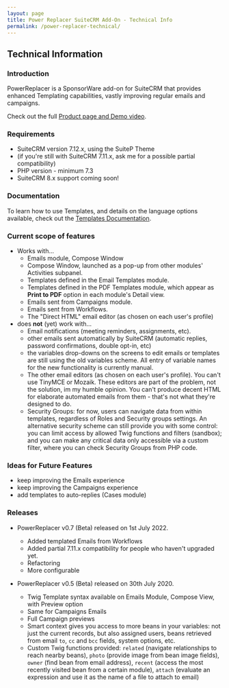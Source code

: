 ```yaml
---
layout: page
title: Power Replacer SuiteCRM Add-On - Technical Info
permalink: /power-replacer-technical/
---
```


## Technical Information

### Introduction

PowerReplacer is a SponsorWare add-on for SuiteCRM that provides enhanced Templating capabilities, 
vastly improving regular emails and campaigns.

Check out the full [Product page and Demo video](/power-replacer).

### Requirements

* SuiteCRM version 7.12.x, using the SuiteP Theme
* (if you're still with SuiteCRM 7.11.x, ask me for a possible partial compatibility)
* PHP version - minimum 7.3
* SuiteCRM 8.x support coming soon!

### Documentation 

To learn how to use Templates, and details on the language options available, check out 
the [Templates Documentation](/templates-documentation).

### Current scope of features

* Works with...
    * Emails module, Compose Window
    * Compose Window, launched as a pop-up from other modules' Activities subpanel.
    * Templates defined in the Email Templates module.
    * Templates defined in the PDF Templates module, which appear as **Print to PDF** option in each
    module's Detail view. 
    * Emails sent from Campaigns module.
    * Emails sent from Workflows.
    * The "Direct HTML" email editor (as chosen on each user's profile)
* does **not** (yet) work with... 
    * Email notifications (meeting reminders, assignments, etc).
    * other emails sent automatically by SuiteCRM (automatic replies, password confirmations, double opt-in, etc) 
    * the variables drop-downs on the screens to edit emails or templates are still using the old variables scheme. 
    All entry of variable names for the new functionality is currently manual.
    * The other email editors (as chosen on each user's profile). You can't use TinyMCE or Mozaik. 
    These editors are part of the problem, not the solution, im my humble opinion. You can't produce decent HTML for 
    elaborate automated emails from them - that's not what they're designed to do.
    * Security Groups: for now, users can navigate data from within templates, regardless of Roles and Security groups 
    settings. An alternative security scheme can still provide you with some control: you can limit access by allowed 
    Twig functions and filters (sandbox); and you can make any critical data only accessible via a custom filter, 
    where you can check Security Groups from PHP code.  

### Ideas for Future Features

* keep improving the Emails experience
* keep improving the Campaigns experience
* add templates to auto-replies (Cases module)

### Releases

* PowerReplacer v0.7 (Beta) released on 1st July 2022.
    * Added templated Emails from Workflows
    * Added partial 7.11.x compatibility for people who haven't upgraded yet.
    * Refactoring
    * More configurable

* PowerReplacer v0.5 (Beta) released on 30th July 2020.
    * Twig Template syntax available on Emails Module, Compose View, with Preview option
    * Same for Campaigns Emails
    * Full Campaign previews
    * Smart context gives you access to more beans in your variables: not just the current records, but also 
    assigned users, beans retrieved from email `to`, `cc` and `bcc` fields, system options, etc.
    * Custom Twig functions provided: `related` (navigate relationships to reach nearby beans), 
    `photo` (provide image from bean image fields), `owner` (find bean from email address), `recent`
    (access the most recently visited bean from a certain module), `attach` (evaluate an expression and
    use it as the name of a file to attach to email)   



